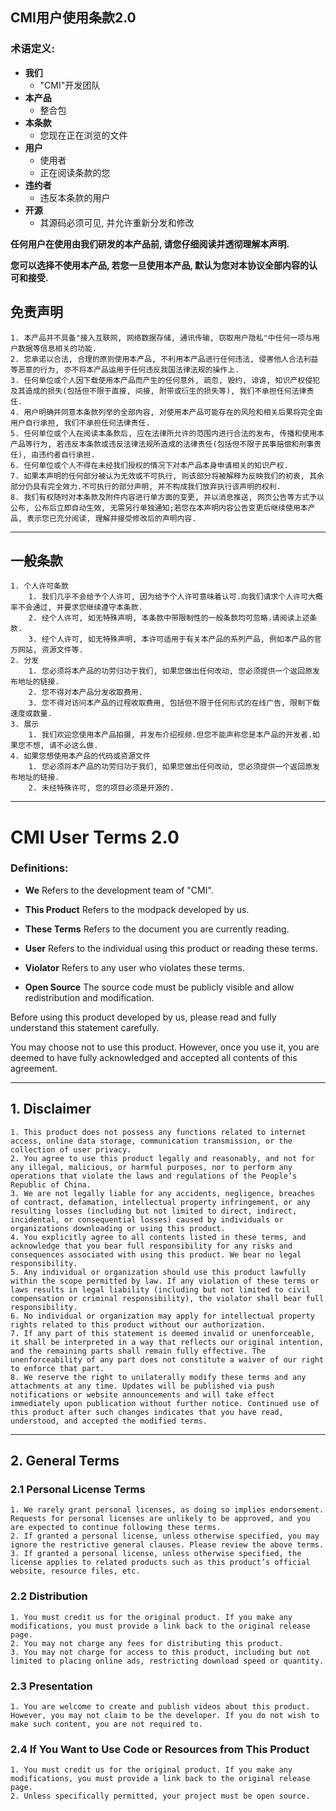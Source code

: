 ## CMI用户使用条款2.0

### 术语定义:

* **我们**
    * "CMI"开发团队
* **本产品**
    * 整合包
* **本条款**
    * 您现在正在浏览的文件
* **用户**
    * 使用者
    * 正在阅读条款的您
* **违约者**
    * 违反本条款的用户
* **开源**
    * 其源码必须可见, 并允许重新分发和修改

**任何用户在使用由我们研发的本产品前, 请您仔细阅读并透彻理解本声明.**

**您可以选择不使用本产品, 若您一旦使用本产品, 默认为您对本协议全部内容的认可和接受.**

## 免责声明

    1. 本产品并不具备"接入互联网, 网络数据存储, 通讯传输, 窃取用户隐私"中任何一项与用户数据等信息相关的功能.
    2. 您承诺以合法, 合理的原则使用本产品, 不利用本产品进行任何违法, 侵害他人合法利益等恶意的行为, 亦不将本产品运用于任何违反我国法律法规的操作上.
    3. 任何单位或个人因下载使用本产品而产生的任何意外, 疏忽, 毁约, 诽谤, 知识产权侵犯及其造成的损失(包括但不限于直接, 间接, 附带或衍生的损失等), 我们不承担任何法律责任.
    4. 用户明确并同意本条款列举的全部内容, 对使用本产品可能存在的风险和相关后果将完全由用户自行承担, 我们不承担任何法律责任.
    5. 任何单位或个人在阅读本条款后, 应在法律所允许的范围内进行合法的发布, 传播和使用本产品等行为, 若违反本条款或违反法律法规所造成的法律责任(包括但不限于民事赔偿和刑事责任), 由违约者自行承担.
    6. 任何单位或个人不得在未经我们授权的情况下对本产品本身申请相关的知识产权.
    7. 如果本声明的任何部分被认为无效或不可执行, 则该部分将被解释为反映我们的初衷, 其余部分仍具有完全效力.不可执行的部分声明, 并不构成我们放弃执行该声明的权利.
    8. 我们有权随时对本条款及附件内容进行单方面的变更, 并以消息推送, 网页公告等方式予以公布, 公布后立即自动生效, 无需另行单独通知;若您在本声明内容公告变更后继续使用本产品, 表示您已充分阅读, 理解并接受修改后的声明内容.

---

## 一般条款

    1. 个人许可条款
        1. 我们几乎不会给予个人许可, 因为给予个人许可意味着认可.向我们请求个人许可大概率不会通过, 并要求您继续遵守本条款.
        2. 经个人许可, 如无特殊声明, 本条款中带限制性的一般条款均可忽略.请阅读上述条款.
        3. 经个人许可, 如无特殊声明, 本许可适用于有关本产品的系列产品, 例如本产品的官方网站, 资源文件等.
    2. 分发
        1. 您必须将本产品的功劳归功于我们, 如果您做出任何改动, 您必须提供一个返回原发布地址的链接.
        2. 您不得对本产品分发收取费用.
        3. 您不得对访问本产品的过程收取费用, 包括但不限于任何形式的在线广告, 限制下载速度或数量.
    3. 展示
        1. 我们欢迎您使用本产品拍摄, 并发布介绍视频.但您不能声称您是本产品的开发者.如果您不想, 请不必这么做.
    4. 如果您想使用本产品的代码或资源文件
        1. 您必须将本产品的功劳归功于我们, 如果您做出任何改动, 您必须提供一个返回原发布地址的链接.
        2. 未经特殊许可, 您的项目必须是开源的. 

---

# CMI User Terms 2.0

### Definitions:

* **We**
  Refers to the development team of "CMI".

* **This Product**
  Refers to the modpack developed by us.

* **These Terms**
  Refers to the document you are currently reading.

* **User**
  Refers to the individual using this product or reading these terms.

* **Violator**
  Refers to any user who violates these terms.

* **Open Source**
  The source code must be publicly visible and allow redistribution and modification.

Before using this product developed by us, please read and fully understand this statement carefully.

You may choose not to use this product. However, once you use it, you are deemed to have fully acknowledged and accepted all contents of this agreement.

---

## 1. Disclaimer

	1. This product does not possess any functions related to internet access, online data storage, communication transmission, or the collection of user privacy.
	2. You agree to use this product legally and reasonably, and not for any illegal, malicious, or harmful purposes, nor to perform any operations that violate the laws and regulations of the People’s Republic of China.
	3. We are not legally liable for any accidents, negligence, breaches of contract, defamation, intellectual property infringement, or any resulting losses (including but not limited to direct, indirect, incidental, or consequential losses) caused by individuals or organizations downloading or using this product.
	4. You explicitly agree to all contents listed in these terms, and acknowledge that you bear full responsibility for any risks and consequences associated with using this product. We bear no legal responsibility.
	5. Any individual or organization should use this product lawfully within the scope permitted by law. If any violation of these terms or laws results in legal liability (including but not limited to civil compensation or criminal responsibility), the violator shall bear full responsibility.
	6. No individual or organization may apply for intellectual property rights related to this product without our authorization.
	7. If any part of this statement is deemed invalid or unenforceable, it shall be interpreted in a way that reflects our original intention, and the remaining parts shall remain fully effective. The unenforceability of any part does not constitute a waiver of our right to enforce that part.
	8. We reserve the right to unilaterally modify these terms and any attachments at any time. Updates will be published via push notifications or website announcements and will take effect immediately upon publication without further notice. Continued use of this product after such changes indicates that you have read, understood, and accepted the modified terms.

---

## 2. General Terms

### 2.1 Personal License Terms

	1. We rarely grant personal licenses, as doing so implies endorsement. Requests for personal licenses are unlikely to be approved, and you are expected to continue following these terms.
	2. If granted a personal license, unless otherwise specified, you may ignore the restrictive general clauses. Please review the above terms.
	3. If granted a personal license, unless otherwise specified, the license applies to related products such as this product’s official website, resource files, etc.

### 2.2 Distribution

	1. You must credit us for the original product. If you make any modifications, you must provide a link back to the original release page.
	2. You may not charge any fees for distributing this product.
	3. You may not charge for access to this product, including but not limited to placing online ads, restricting download speed or quantity.

### 2.3 Presentation

	1. You are welcome to create and publish videos about this product. However, you may not claim to be the developer. If you do not wish to make such content, you are not required to.

### 2.4 If You Want to Use Code or Resources from This Product

	1. You must credit us for the original product. If you make any modifications, you must provide a link back to the original release page.
	2. Unless specifically permitted, your project must be open source.